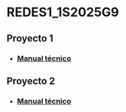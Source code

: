 # REDES1_1S2025G9
 
## Proyecto 1 

- ### [Manual técnico](/Proyecto1/ManualTecnico.md) 

## Proyecto 2

- ### [Manual técnico](/Proyecto2/ManualTecnico.md) 

